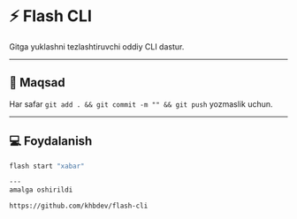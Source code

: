 # ⚡ Flash CLI

Gitga yuklashni tezlashtiruvchi oddiy CLI dastur.

---

## 🎯 Maqsad

Har safar `git add . && git commit -m "" && git push` yozmaslik uchun.

---

## 💻 Foydalanish

```bash
flash start "xabar"

---
amalga oshirildi

https://github.com/khbdev/flash-cli